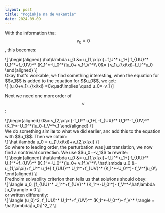 ```yaml
---
layout: post
title: "Poginkje na de vakantie"
date: 2024-09-09
---
```


With the information that $$v_0=0$$, this becomes: 
<div>\[
\begin{aligned}
 \hat\lambda u_0 &= u_{1,\xi\xi}+f_U^* u_1+[ f_{UU}^* U_1^*+f_{UV}^* (K_1^*-U_0^*)]u_0+ v_1f_V^*\\
0&= ( v_1)_{\xi\xi}-f_U^*u_0
\end{aligned}
\]</div>
Okay that's workable, we find something interesting, when the equation for $$v_1$$ is added to the equation for $$u_0$$, we get:
<div>\[
(u_0+v_1)_{\xi\xi}  =0\quad\implies \quad u_0=-v_1
\]</div>

Next we need one more order of $$v$$:
<div>\[\begin{aligned}
0&= v_{2,\xi\xi}-f_U^* u_1+[ -f_{UU}^* U_1^*-f_{UV}^* (K_1^*-U_0^*)]u_0-f_V^*v_1
\end{aligned}
\]</div>
We do something similar to what we did earlier, and add this to the equation with $$u_1$$. Then we obtain:
<div>\[
\hat \lambda u_0 = u_{1,\xi\xi}+v_{2,\xi\xi}
\]</div>
So where to leading order, the perturbation was just translation, we now find a nontrivial correction. We use $$u_0=-v_1$$ to rewrite:
<div>\[
\begin{aligned}
\hat\lambda u_0 &= u_{1,\xi\xi}+f_U^* u_1+[ f_{UU}^* U_1^*+f_{UV}^* (K_1^*-U_0^*)]u_0+ v_1f_V^*\\
\hat\lambda u_0 &= u_{1,\xi\xi}+f_U^* u_1+[ f_{UU}^* U_1^*+f_{UV}^* (K_1^*-U_0^*)- f_V^*]u_0\\
\end{aligned}
\]</div>
Fredholm solvability criterion then tells us that solutions should obey:
<div>\[
\langle u_0, [f_{UU}^* U_1^*+f_{UV}^* (K_1^*-U_0^*)- f_V^*-\hat\lambda ]u_0\rangle = 0
\]</div>
or written differently:
<div>\[
\langle (u_0)^2, f_{UU}^* U_1^*+f_{UV}^* (K_1^*-U_0^*)- f_V^* \rangle = \hat\lambda\|u_0\|^2_2
\]</div>
